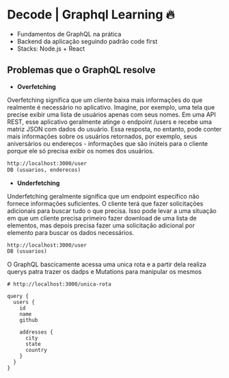 # Decode | Graphql Learning 🔥

- Fundamentos de GraphQL na prática
- Backend da aplicação seguindo padrão code first
- Stacks: Node.js + React
  
## Problemas que o GraphQL resolve

- **Overfetching**
  
Overfetching significa que um cliente baixa mais informações do que realmente é necessário no aplicativo. Imagine, por exemplo, uma tela que precise exibir uma lista de usuários apenas com seus nomes. Em uma API REST, esse aplicativo geralmente atinge o endpoint /users e recebe uma matriz JSON com dados do usuário. Essa resposta, no entanto, pode conter mais informações sobre os usuários retornados, por exemplo, seus aniversários ou endereços - informações que são inúteis para o cliente porque ele só precisa exibir os nomes dos usuários.

```txt
http://localhost:3000/user
DB (usuarios, enderecos)
```

- **Underfetching**

Underfetching geralmente significa que um endpoint específico não fornece informações suficientes. O cliente terá que fazer solicitações adicionais para buscar tudo o que precisa. Isso pode levar a uma situação em que um cliente precisa primeiro fazer download de uma lista de elementos, mas depois precisa fazer uma solicitação adicional por elemento para buscar os dados necessários.

```txt
http://localhost:3000/user
DB (usuarios)
```

O GraphQL bascicamente acessa uma unica rota e a partir dela realiza querys patra trazer os dadps e Mutations para manipular os mesmos

```gql
# http://localhost:3000/unica-rota

query {
  users {
    id
    name
    github

    addresses {
      city
      state
      country
    }
  }
}
```
